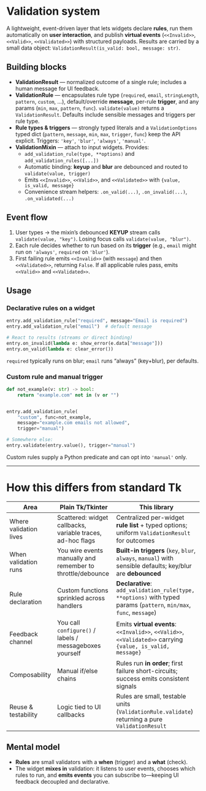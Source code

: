 # Validation system

A lightweight, event-driven layer that lets widgets declare **rules**, run them automatically on **user interaction**,
and publish **virtual events** (`<<Invalid>>`, `<<Valid>>`, `<<Validated>>`) with structured payloads. Results are
carried by
a small data object: `ValidationResult(is_valid: bool, message: str)`.

## Building blocks

- **ValidationResult** — normalized outcome of a single rule; includes a human message for UI feedback.
- **ValidationRule** — encapsulates rule type (`required`, `email`, `stringLength`, `pattern`, `custom`, …),
  default/override **message**, per-rule **trigger**, and any params (`min`, `max`, `pattern`, `func`).
  `validate(value)` returns a `ValidationResult`. Defaults include sensible messages and triggers per rule type.
- **Rule types & triggers** — strongly typed literals and a `ValidationOptions` typed dict (`pattern`, `message`, `min`,
  `max`, `trigger`, `func`) keep the API explicit. Triggers: `'key'`, `'blur'`, `'always'`, `'manual'`.
- **ValidationMixin** — attach to input widgets. Provides:
    - `add_validation_rule(type, **options)` and `add_validation_rules([...])`
    - Automatic binding: **keyup** and **blur** are debounced and routed to `validate(value, trigger)`
    - Emits `<<Invalid>>`, `<<Valid>>`, and `<<Validated>>` with `{value, is_valid, message}`
    - Convenience stream helpers: `.on_valid(...)`, `.on_invalid(...)`, `.on_validated(...)`

## Event flow

1) User types → the mixin’s debounced **KEYUP** stream calls `validate(value, "key")`. Losing focus calls
   `validate(value, "blur")`.
2) Each rule decides whether to run based on its **trigger** (e.g., `email` might run on `'always'`, `required` on
   `'blur'`).
3) First failing rule emits `<<Invalid>>` (with `message`) and then `<<Validated>>`, returning `False`. If all
   applicable rules pass, emits `<<Valid>>` and `<<Validated>>`.

## Usage

### Declarative rules on a widget

```python
entry.add_validation_rule("required", message="Email is required")
entry.add_validation_rule("email")  # default message

# React to results (streams or direct binding)
entry.on_invalid(lambda e: show_error(e.data["message"]))
entry.on_valid(lambda e: clear_error())
```

`required` typically runs on blur; `email` runs “always” (key+blur), per defaults.

### Custom rule and manual trigger

```python
def not_example(v: str) -> bool:
    return "example.com" not in (v or "")


entry.add_validation_rule(
    "custom", func=not_example,
    message="example.com emails not allowed",
    trigger="manual")

# Somewhere else:
entry.validate(entry.value(), trigger="manual")
```

Custom rules supply a Python predicate and can opt into `'manual'` only.

---

# How this differs from standard Tk

| Area                   | Plain Tk/Tkinter                                           | This library                                                                                                        |
|------------------------|------------------------------------------------------------|---------------------------------------------------------------------------------------------------------------------|
| Where validation lives | Scattered: widget callbacks, variable traces, ad-hoc flags | Centralized per-widget **rule list** + typed options; uniform `ValidationResult` for outcomes                       |
| When validation runs   | You wire events manually and remember to throttle/debounce | **Built-in triggers** (`key`, `blur`, `always`, `manual`) with sensible defaults; key/blur are **debounced**        |
| Rule declaration       | Custom functions sprinkled across handlers                 | **Declarative**: `add_validation_rule(type, **options)` with typed params (`pattern`, `min/max`, `func`, `message`) |
| Feedback channel       | You call `configure()` / labels / messageboxes yourself    | Emits **virtual events**: `<<Invalid>>`, `<<Valid>>`, `<<Validated>>` carrying `{value, is_valid, message}`         |
| Composability          | Manual if/else chains                                      | Rules run **in order**; first failure short-circuits; success emits consistent signals                              |
| Reuse & testability    | Logic tied to UI callbacks                                 | Rules are small, testable units (`ValidationRule.validate`) returning a pure `ValidationResult`                     |

## Mental model

- **Rules** are small validators with a **when** (trigger) and a **what** (check).
- The widget **mixes in** validation: it listens to user events, chooses which rules to run, and **emits events** you
  can subscribe to—keeping UI feedback decoupled and declarative.
